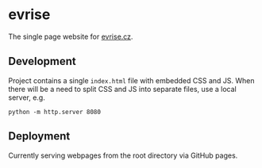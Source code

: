 # evrise

The single page website for [evrise.cz](https://evrise.cz).


## Development

Project contains a single `index.html` file with embedded CSS and JS.
When there will be a need to split CSS and JS into separate files, use a local server, e.g.

```shell
python -m http.server 8080
```

## Deployment

Currently serving webpages from the root directory via GitHub pages.
